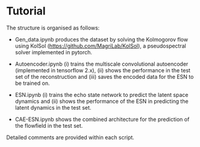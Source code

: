 # Tutorial
The structure is organised as follows:

- Gen_data.ipynb produces the dataset by solving the Kolmogorov flow using KolSol (https://github.com/MagriLab/KolSol), a pseudospectral solver implemented in pytorch.

- Autoencoder.ipynb (i) trains the multiscale convolutional autoencoder (implemented in tensorflow 2.x), (ii) shows the performance in the test set of the reconstruction and (iii) saves the encoded data for the ESN to be trained on.

- ESN.ipynb (i) trains the echo state network to predict the latent space dynamics and (ii) shows the performance of the ESN in predicting the latent dynamics in the test set.

- CAE-ESN.ipynb shows the combined architecture for the prediction of the flowfield in the test set.


Detailed comments are provided within each script.